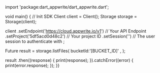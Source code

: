 import 'package:dart_appwrite/dart_appwrite.dart';

void main() { // Init SDK
  Client client = Client();
  Storage storage = Storage(client);

  client
    .setEndpoint('https://cloud.appwrite.io/v1') // Your API Endpoint
    .setProject('5df5acd0d48c2') // Your project ID
    .setSession('') // The user session to authenticate with
  ;

  Future result = storage.listFiles(
    bucketId:'[BUCKET_ID]' ,
  );

  result
    .then((response) {
      print(response);
    }).catchError((error) {
      print(error.response);
  });
}}